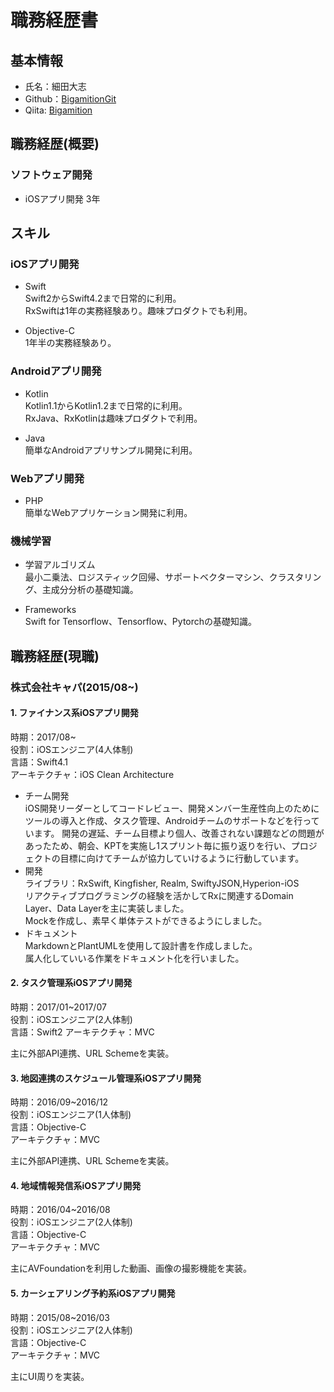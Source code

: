 # 職務経歴書

## 基本情報

- 氏名：細田大志
- Github：[BigamitionGit](https://github.com/BigamitionGit)  
- Qiita: [Bigamition](https://qiita.com/Bigamition)

## 職務経歴(概要)

### ソフトウェア開発
- iOSアプリ開発 3年

## スキル

### iOSアプリ開発

- Swift  
Swift2からSwift4.2まで日常的に利用。  
RxSwiftは1年の実務経験あり。趣味プロダクトでも利用。  

- Objective-C  
1年半の実務経験あり。

### Androidアプリ開発

- Kotlin  
Kotlin1.1からKotlin1.2まで日常的に利用。  
RxJava、RxKotlinは趣味プロダクトで利用。  

- Java  
簡単なAndroidアプリサンプル開発に利用。  

### Webアプリ開発  

- PHP  
簡単なWebアプリケーション開発に利用。

### 機械学習  

- 学習アルゴリズム  
最小二乗法、ロジスティック回帰、サポートベクターマシン、クラスタリング、主成分分析の基礎知識。  

- Frameworks  
Swift for Tensorflow、Tensorflow、Pytorchの基礎知識。  

## 職務経歴(現職)
### 株式会社キャパ(2015/08~)

#### 1. ファイナンス系iOSアプリ開発
時期：2017/08~  
役割：iOSエンジニア(4人体制)  
言語：Swift4.1  
アーキテクチャ：iOS Clean Architecture  

- チーム開発  
  iOS開発リーダーとしてコードレビュー、開発メンバー生産性向上のためにツールの導入と作成、タスク管理、Androidチームのサポートなどを行っています。
  開発の遅延、チーム目標より個人、改善されない課題などの問題があったため、朝会、KPTを実施し1スプリント毎に振り返りを行い、プロジェクトの目標に向けてチームが協力していけるように行動しています。
- 開発  
  ライブラリ：RxSwift, Kingfisher, Realm, SwiftyJSON,Hyperion-iOS  
  リアクティブプログラミングの経験を活かしてRxに関連するDomain Layer、Data Layerを主に実装しました。  
  Mockを作成し、素早く単体テストができるようにしました。  
- ドキュメント  
  MarkdownとPlantUMLを使用して設計書を作成しました。  
  属人化していいる作業をドキュメント化を行いました。

#### 2. タスク管理系iOSアプリ開発
時期：2017/01~2017/07  
役割：iOSエンジニア(2人体制)  
言語：Swift2
アーキテクチャ：MVC

主に外部API連携、URL Schemeを実装。  

#### 3. 地図連携のスケジュール管理系iOSアプリ開発
時期：2016/09~2016/12  
役割：iOSエンジニア(1人体制)  
言語：Objective-C  
アーキテクチャ：MVC

主に外部API連携、URL Schemeを実装。

#### 4. 地域情報発信系iOSアプリ開発
時期：2016/04~2016/08  
役割：iOSエンジニア(2人体制)  
言語：Objective-C  
アーキテクチャ：MVC  

主にAVFoundationを利用した動画、画像の撮影機能を実装。

#### 5. カーシェアリング予約系iOSアプリ開発
時期：2015/08~2016/03  
役割：iOSエンジニア(2人体制)  
言語：Objective-C  
アーキテクチャ：MVC  

主にUI周りを実装。  
